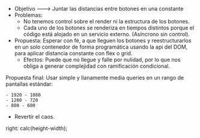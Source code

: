 
- Objetivo ---> Juntar las distancias entre botones en una constante
- Problemas:
	- No tenemos control sobre el render ni la estructura de los botones.
	- Cada uno de los botones se renderiza en tiempos distintos porque el código está alojado en un servicio externo. (Asíncrono sin control).
- Propuesta: Esperar con fé, a que lleguen los botones y reestructurarlos en un solo contenedor de forma programática usando la api del DOM, para aplicar distancia constante con flex o grid.
	- Efectos: Puede que no llegue y falle por nulidad, por lo que nos obliga a generar complejidad con ramificación condicional.


Propuesta final: Usar simple y llanamente media queries en un rango de pantallas estándar:

	- 1920 - 1080
	- 1280 - 720
	- 800 - 600

- Revertir el caos.

right: calc(height-width);